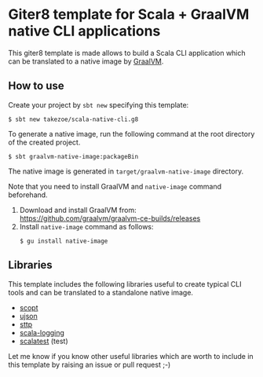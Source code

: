 Giter8 template for Scala + GraalVM native CLI applications
========

This giter8 template is made allows to build a Scala CLI application which can be translated to a native image by [GraalVM](https://www.graalvm.org/).

How to use
--------

Create your project by `sbt new` specifying this template:

```
$ sbt new takezoe/scala-native-cli.g8
```

To generate a native image, run the following command at the root directory of the created project.

```
$ sbt graalvm-native-image:packageBin
```

The native image is generated in `target/graalvm-native-image` directory.

Note that you need to install GraalVM and `native-image` command beforehand.

1. Download and install GraalVM from: https://github.com/graalvm/graalvm-ce-builds/releases
2. Install `native-image` command as follows:
   ```
   $ gu install native-image
   ```

Libraries
--------

This template includes the following libraries useful to create typical CLI tools and can be translated to a standalone native image.

- [scopt](https://github.com/scopt/scopt)
- [ujson](https://github.com/lihaoyi/upickle)
- [sttp](https://github.com/softwaremill/sttp)
- [scala-logging](https://github.com/lightbend/scala-logging)
- [scalatest](https://github.com/scalatest/scalatest) (test)

Let me know if you know other useful libraries which are worth to include in this template by raising an issue or pull request ;-)
